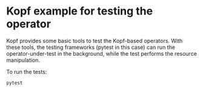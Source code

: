 # Kopf example for testing the operator

Kopf provides some basic tools to test the Kopf-based operators.
With these tools, the testing frameworks (pytest in this case)
can run the operator-under-test in the background, while the test
performs the resource manipulation.

To run the tests:

```bash
pytest
```
